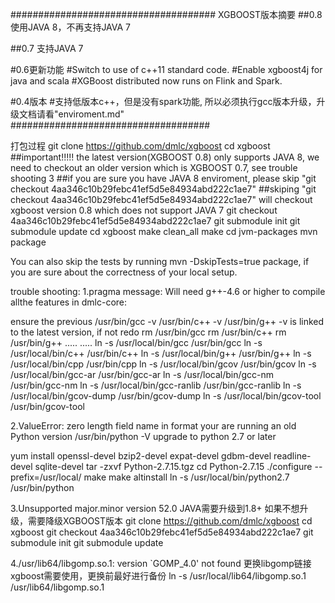 #####################################
XGBOOST版本摘要
##0.8
使用JAVA 8，不再支持JAVA 7

##0.7
支持JAVA 7

#0.6更新功能
#Switch to use of c++11 standard code.
#Enable xgboost4j for java and scala
#XGBoost distributed now runs on Flink and Spark.

#0.4版本
#支持低版本c++，但是没有spark功能, 所以必须执行gcc版本升级，升级文档请看"enviroment.md"
####################################

打包过程
git clone https://github.com/dmlc/xgboost
cd xgboost
##important!!!!! the latest version(XGBOOST 0.8) only supports JAVA 8, we need to checkout an older version which is XGBOOST 0.7, see trouble shooting 3
##if you are sure you have JAVA 8 enviroment, please skip "git checkout 4aa346c10b29febc41ef5d5e84934abd222c1ae7"
##skiping "git checkout 4aa346c10b29febc41ef5d5e84934abd222c1ae7" will checkout xgboost version 0.8 which does not support JAVA 7
git checkout 4aa346c10b29febc41ef5d5e84934abd222c1ae7
git submodule init
git submodule update
cd xgboost
make clean_all
make
cd jvm-packages
mvn package

You can also skip the tests by running mvn -DskipTests=true package, if you are sure about the correctness of your local setup.




trouble shooting:
1.pragma message: Will need g++-4.6 or higher to compile allthe features in dmlc-core:

ensure the previous 
/usr/bin/gcc -v
/usr/bin/c++ -v
/usr/bin/g++ -v
is linked to the latest version, if not redo 
rm /usr/bin/gcc
rm /usr/bin/c++
rm /usr/bin/g++
.....
.....
ln -s /usr/local/bin/gcc  /usr/bin/gcc
ln -s /usr/local/bin/c++  /usr/bin/c++
ln -s /usr/local/bin/g++  /usr/bin/g++
ln -s /usr/local/bin/cpp  /usr/bin/cpp
ln -s /usr/local/bin/gcov  /usr/bin/gcov
ln -s /usr/local/bin/gcc-ar  /usr/bin/gcc-ar
ln -s /usr/local/bin/gcc-nm  /usr/bin/gcc-nm
ln -s /usr/local/bin/gcc-ranlib  /usr/bin/gcc-ranlib
ln -s /usr/local/bin/gcov-dump  /usr/bin/gcov-dump
ln -s /usr/local/bin/gcov-tool  /usr/bin/gcov-tool

2.ValueError: zero length field name in format
your are running an old Python version 
/usr/bin/python -V
upgrade to python 2.7 or later

yum install openssl-devel bzip2-devel expat-devel gdbm-devel readline-devel sqlite-devel
tar -zxvf Python-2.7.15.tgz
cd Python-2.7.15
./configure --prefix=/usr/local/
make
make altinstall
ln -s /usr/local/bin/python2.7  /usr/bin/python

3.Unsupported major.minor version 52.0
JAVA需要升级到1.8+
如果不想升级，需要降级XGBOOST版本
git clone https://github.com/dmlc/xgboost
cd xgboost
git checkout 4aa346c10b29febc41ef5d5e84934abd222c1ae7
git submodule init
git submodule update

4./usr/lib64/libgomp.so.1: version `GOMP_4.0' not found 
更换libgomp链接 xgboost需要使用，更换前最好进行备份
ln -s /usr/local/lib64/libgomp.so.1 /usr/lib64/libgomp.so.1
